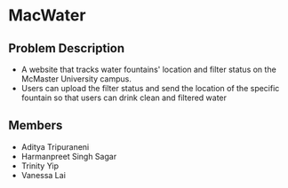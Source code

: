 # MacWater

## Problem Description
- A website that tracks water fountains' location and filter status on the McMaster University campus.
- Users can upload the filter status and send the location of the specific fountain so that users can drink clean and filtered water

## Members
- Aditya Tripuraneni
- Harmanpreet Singh Sagar
- Trinity Yip
- Vanessa Lai
